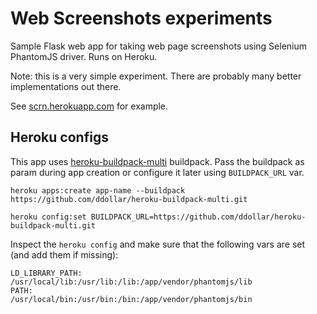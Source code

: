 Web Screenshots experiments
===========================

Sample Flask web app for taking web page screenshots using Selenium PhantomJS driver. Runs on Heroku.

Note: this is a very simple experiment. There are probably many better implementations out there.

See [scrn.herokuapp.com](http://scrn.herokuapp.com/) for example.

Heroku configs
--------------

This app uses [heroku-buildpack-multi](https://github.com/ddollar/heroku-buildpack-multi) buildpack.
Pass the buildpack as param during app creation or configure it later using `BUILDPACK_URL` var.

```
heroku apps:create app-name --buildpack https://github.com/ddollar/heroku-buildpack-multi.git
```

```
heroku config:set BUILDPACK_URL=https://github.com/ddollar/heroku-buildpack-multi.git
```

Inspect the `heroku config` and make sure that the following vars are set (and add them if missing):

```
LD_LIBRARY_PATH: /usr/local/lib:/usr/lib:/lib:/app/vendor/phantomjs/lib
PATH:            /usr/local/bin:/usr/bin:/bin:/app/vendor/phantomjs/bin
```
